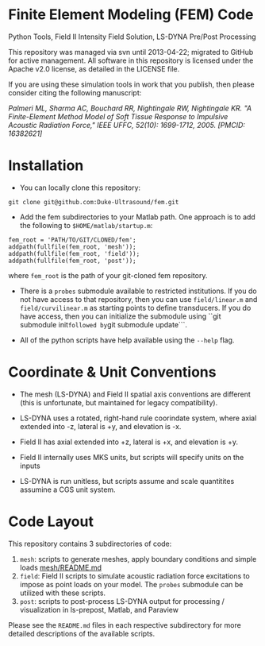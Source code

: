Finite Element Modeling (FEM) Code 
==================================

Python Tools, Field II Intensity Field Solution, LS-DYNA Pre/Post Processing

This repository was managed via svn until 2013-04-22; migrated to GitHub for
active management.  All software in this repository is licensed under the
Apache v2.0 license, as detailed in the LICENSE file.

If you are using these simulation tools in work that you publish, then please
consider citing the following manuscript:

*Palmeri ML, Sharma AC, Bouchard RR, Nightingale RW, Nightingale KR.  "A
Finite-Element Method Model of Soft Tissue Response to Impulsive Acoustic
Radiation Force," IEEE UFFC, 52(10): 1699-1712, 2005. [PMCID: 16382621]*


Installation
============
 * You can locally clone this repository:
 ```
 git clone git@github.com:Duke-Ultrasound/fem.git
 ```

 * Add the fem subdirectories to your Matlab path.  One approach is to add the
   following to ```$HOME/matlab/startup.m```: 
 ```
 fem_root = 'PATH/TO/GIT/CLONED/fem';
 addpath(fullfile(fem_root, 'mesh'));
 addpath(fullfile(fem_root, 'field'));
 addpath(fullfile(fem_root, 'post'));
 ```
 where ```fem_root``` is the path of your git-cloned fem repository.

 * There is a ```probes``` submodule available to restricted institutions.  If
   you do not have access to that repository, then you can use
   ```field/linear.m``` and ```field/curvilinear.m``` as starting points to
   define transducers.  If you do have access, then you can initialize the
   submodule using ``git submodule init``` followed by ```git submodule
   update```.

 * All of the python scripts have help available using the ```--help``` flag.


Coordinate & Unit Conventions
=============================

 * The mesh (LS-DYNA) and Field II spatial axis conventions are different (this
   is unfortunate, but maintained for legacy compatibility).

 * LS-DYNA uses a rotated, right-hand rule coorindate system, where axial
   extended into -z, lateral is +y, and elevation is -x.

 * Field II has axial extended into +z, lateral is +x, and elevation is +y.

 * Field II internally uses MKS units, but scripts will specify units on the
   inputs

 * LS-DYNA is run unitless, but scripts assume and scale quantitites assumine a
   CGS unit system.

Code Layout
===========

This repository contains 3 subdirectories of code:

 1. ```mesh```: scripts to generate meshes, apply boundary conditions and
    simple loads [mesh/README.md](README.md)
 2. ```field```: Field II scripts to simulate acoustic radiation force
    excitations to impose as point loads on your model.  The ```probes```
    submodule can be utilized with these scripts.
 3. ```post```: scripts to post-process LS-DYNA output for processing /
    visualization in ls-prepost, Matlab, and Paraview

Please see the ```README.md``` files in each respective subdirectory for more
detailed descriptions of the available scripts.
